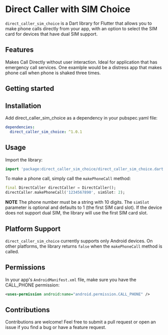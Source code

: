 <!--
This README describes the package. If you publish this package to pub.dev,
this README's contents appear on the landing page for your package.

For information about how to write a good package README, see the guide for
[writing package pages](https://dart.dev/guides/libraries/writing-package-pages).

For general information about developing packages, see the Dart guide for
[creating packages](https://dart.dev/guides/libraries/create-library-packages)
and the Flutter guide for
[developing packages and plugins](https://flutter.dev/developing-packages).
-->

# Direct Caller with SIM Choice

`direct_caller_sim_choice` is a Dart library for Flutter that allows you to make phone calls directly from your app, with an option to select the SIM card for devices that have dual SIM support.
## Features

Makes Call Directly without user interaction. Ideal for application that has emergency call services. One examlple would be a distress app that makes phone call when phone is shaked three times.

## Getting started

## Installation

Add direct_caller_sim_choice as a dependency in your pubspec.yaml file:

```yaml
dependencies:
  direct_caller_sim_choice: ^1.0.1
```
## Usage

Import the library:

```dart
import 'package:direct_caller_sim_choice/direct_caller_sim_choice.dart';
```

To make a phone call, simply call the `makePhoneCall` method:

```dart
final DirectCaller directCaller = DirectCaller();
directCaller.makePhoneCall('1234567890', simSlot: 2);
```

**NOTE** The phone number must be a string with 10 digits. The `simSlot` parameter is optional and defaults to 1 (the first SIM card slot). If the device does not support dual SIM, the library will use the first SIM card slot.

## Platform Support

`direct_caller_sim_choice` currently supports only Android devices. On other platforms, the library returns `false` when the `makePhoneCall` method is called.

## Permissions

In your app's `AndroidManifest.xml` file, make sure you have the CALL_PHONE permission:

```xml
<uses-permission android:name="android.permission.CALL_PHONE" />
```

## Contributions

Contributions are welcome! Feel free to submit a pull request or open an issue if you find a bug or have a feature request.



